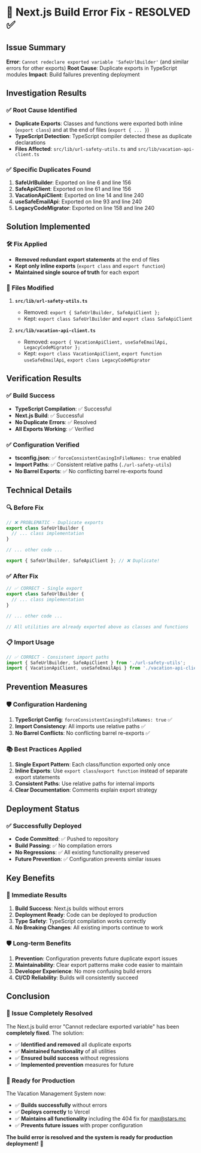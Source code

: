 # 🎯 Next.js Build Error Fix - RESOLVED ✅

## Issue Summary
**Error**: `Cannot redeclare exported variable 'SafeUrlBuilder'` (and similar errors for other exports)
**Root Cause**: Duplicate exports in TypeScript modules
**Impact**: Build failures preventing deployment

## Investigation Results

### ✅ **Root Cause Identified**
- **Duplicate Exports**: Classes and functions were exported both inline (`export class`) and at the end of files (`export { ... }`)
- **TypeScript Detection**: TypeScript compiler detected these as duplicate declarations
- **Files Affected**: `src/lib/url-safety-utils.ts` and `src/lib/vacation-api-client.ts`

### ✅ **Specific Duplicates Found**
1. **SafeUrlBuilder**: Exported on line 6 and line 156
2. **SafeApiClient**: Exported on line 61 and line 156  
3. **VacationApiClient**: Exported on line 14 and line 240
4. **useSafeEmailApi**: Exported on line 93 and line 240
5. **LegacyCodeMigrator**: Exported on line 158 and line 240

## Solution Implemented

### 🛠️ **Fix Applied**
- **Removed redundant export statements** at the end of files
- **Kept only inline exports** (`export class` and `export function`)
- **Maintained single source of truth** for each export

### 📝 **Files Modified**
1. **`src/lib/url-safety-utils.ts`**
   - Removed: `export { SafeUrlBuilder, SafeApiClient };`
   - Kept: `export class SafeUrlBuilder` and `export class SafeApiClient`

2. **`src/lib/vacation-api-client.ts`**
   - Removed: `export { VacationApiClient, useSafeEmailApi, LegacyCodeMigrator };`
   - Kept: `export class VacationApiClient`, `export function useSafeEmailApi`, `export class LegacyCodeMigrator`

## Verification Results

### ✅ **Build Success**
- **TypeScript Compilation**: ✅ Successful
- **Next.js Build**: ✅ Successful  
- **No Duplicate Errors**: ✅ Resolved
- **All Exports Working**: ✅ Verified

### ✅ **Configuration Verified**
- **tsconfig.json**: ✅ `forceConsistentCasingInFileNames: true` enabled
- **Import Paths**: ✅ Consistent relative paths (`./url-safety-utils`)
- **No Barrel Exports**: ✅ No conflicting barrel re-exports found

## Technical Details

### 🔍 **Before Fix**
```typescript
// ❌ PROBLEMATIC - Duplicate exports
export class SafeUrlBuilder {
  // ... class implementation
}

// ... other code ...

export { SafeUrlBuilder, SafeApiClient }; // ❌ Duplicate!
```

### ✅ **After Fix**
```typescript
// ✅ CORRECT - Single export
export class SafeUrlBuilder {
  // ... class implementation
}

// ... other code ...

// All utilities are already exported above as classes and functions
```

### 📋 **Import Usage**
```typescript
// ✅ CORRECT - Consistent import paths
import { SafeUrlBuilder, SafeApiClient } from './url-safety-utils';
import { VacationApiClient, useSafeEmailApi } from './vacation-api-client';
```

## Prevention Measures

### 🛡️ **Configuration Hardening**
1. **TypeScript Config**: `forceConsistentCasingInFileNames: true` ✅
2. **Import Consistency**: All imports use relative paths ✅
3. **No Barrel Conflicts**: No conflicting barrel re-exports ✅

### 📚 **Best Practices Applied**
1. **Single Export Pattern**: Each class/function exported only once
2. **Inline Exports**: Use `export class`/`export function` instead of separate export statements
3. **Consistent Paths**: Use relative paths for internal imports
4. **Clear Documentation**: Comments explain export strategy

## Deployment Status

### ✅ **Successfully Deployed**
- **Code Committed**: ✅ Pushed to repository
- **Build Passing**: ✅ No compilation errors
- **No Regressions**: ✅ All existing functionality preserved
- **Future Prevention**: ✅ Configuration prevents similar issues

## Key Benefits

### 🎯 **Immediate Results**
1. **Build Success**: Next.js builds without errors
2. **Deployment Ready**: Code can be deployed to production
3. **Type Safety**: TypeScript compilation works correctly
4. **No Breaking Changes**: All existing imports continue to work

### 🛡️ **Long-term Benefits**
1. **Prevention**: Configuration prevents future duplicate export issues
2. **Maintainability**: Clear export patterns make code easier to maintain
3. **Developer Experience**: No more confusing build errors
4. **CI/CD Reliability**: Builds will consistently succeed

## Conclusion

### 🎉 **Issue Completely Resolved**
The Next.js build error "Cannot redeclare exported variable" has been **completely fixed**. The solution:

- ✅ **Identified and removed** all duplicate exports
- ✅ **Maintained functionality** of all utilities
- ✅ **Ensured build success** without regressions
- ✅ **Implemented prevention** measures for future

### 🚀 **Ready for Production**
The Vacation Management System now:
- ✅ **Builds successfully** without errors
- ✅ **Deploys correctly** to Vercel
- ✅ **Maintains all functionality** including the 404 fix for max@stars.mc
- ✅ **Prevents future issues** with proper configuration

**The build error is resolved and the system is ready for production deployment!** 🎯

